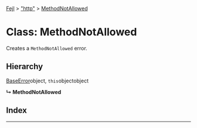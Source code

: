 [Fejl](../README.md) > ["http"](../modules/_http_.md) > [MethodNotAllowed](../classes/_http_.methodnotallowed.md)



# Class: MethodNotAllowed


Creates a `MethodNotAllowed` error.

## Hierarchy


 [BaseError](_make_error_class_.baseerror.md)object, `this`objectobject

**↳ MethodNotAllowed**







## Index


---

